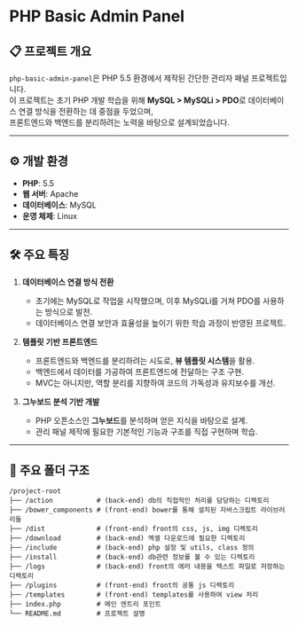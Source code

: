 # PHP Basic Admin Panel

## 📋 프로젝트 개요
`php-basic-admin-panel`은 PHP 5.5 환경에서 제작된 간단한 관리자 패널 프로젝트입니다.  
이 프로젝트는 초기 PHP 개발 학습을 위해 **MySQL > MySQLi > PDO**로 데이터베이스 연결 방식을 전환하는 데 중점을 두었으며,  
프론트엔드와 백엔드를 분리하려는 노력을 바탕으로 설계되었습니다.

---

## ⚙️ 개발 환경
- **PHP**: 5.5  
- **웹 서버**: Apache  
- **데이터베이스**: MySQL  
- **운영 체제**: Linux  

---

## 🛠 주요 특징
1. **데이터베이스 연결 방식 전환**  
   - 초기에는 MySQL로 작업을 시작했으며, 이후 MySQLi를 거쳐 PDO를 사용하는 방식으로 발전.  
   - 데이터베이스 연결 보안과 효율성을 높이기 위한 학습 과정이 반영된 프로젝트.  

2. **템플릿 기반 프론트엔드**  
   - 프론트엔드와 백엔드를 분리하려는 시도로, **뷰 템플릿 시스템**을 활용.  
   - 백엔드에서 데이터를 가공하여 프론트엔드에 전달하는 구조 구현.  
   - MVC는 아니지만, 역할 분리를 지향하여 코드의 가독성과 유지보수를 개선.  

3. **그누보드 분석 기반 개발**  
   - PHP 오픈소스인 **그누보드**를 분석하며 얻은 지식을 바탕으로 설계.  
   - 관리 패널 제작에 필요한 기본적인 기능과 구조를 직접 구현하며 학습.  

---

## 📂 주요 폴더 구조
```plaintext
/project-root
├── /action           # (back-end) db의 직접적인 처리를 담당하는 디렉토리
├── /bower_components # (front-end) bower를 통해 설치된 자바스크립트 라이브러리들
├── /dist             # (front-end) front의 css, js, img 디렉토리
├── /download         # (back-end) 엑셀 다운로드에 필요한 디렉토리
├── /include          # (back-end) php 설정 및 utils, class 정의
├── /install          # (back-end) db관련 정보를 볼 수 있는 디렉토리
├── /logs             # (back-end) front의 에러 내용을 텍스트 파일로 저장하는 디렉토리
├── /plugins          # (front-end) front의 공통 js 디렉토리
├── /templates        # (front-end) templates를 사용하여 view 처리
├── index.php         # 메인 엔트리 포인트
└── README.md         # 프로젝트 설명
